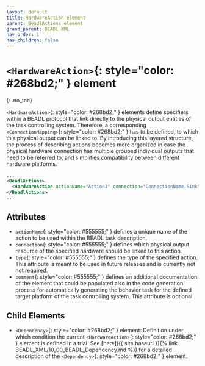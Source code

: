 ```yaml
---
layout: default
title: HardwareAction element
parent: BeadlActions element
grand_parent: BEADL XML
nav_order: 1
has_children: false
---
```

# `<HardwareAction>`{: style="color: #268bd2;" } element
{: .no_toc}

`<HardwareAction>`{: style="color: #268bd2;" } elements define specifiers within a BEADL protocol that link directly to the physical output entities of the task controlling system. Therefore, a corresponding `<ConnectionMapping>`{: style="color: #268bd2;" } has to be defined, to which this physical output can be linked to. By introducing this layered structure, the process of describing actions becomes more organized in case the physical hardware connection has multiple grouped individual outputs that need to be referred to, and simplifies compatibility between different hardware platforms.

```xml
...
<BeadlActions>
  <HardwareAction actionName="Action1" connection="ConnectionName.Sink" type="" comment="" />
</BeadlActions>
...
```

## Attributes
- `actionName`{: style="color: #555555;" } defines a unique name of the action to be used within the BEADL task description.
- `connection`{: style="color: #555555;" } defines which physical output resource of the specified hardware should be linked to this action.
- `type`{: style="color: #555555;" } defines the type of the specified action. This attribute is meant to be used in future releases and is currently not not required.
- `comment`{: style="color: #555555;" } defines an additional documentation of the element that could be populated also in the code generation process for automatically generating the behavior task for the defined target platform of the task controlling system. This attribute is optional.

## Child Elements
- `<Dependency>`{: style="color: #268bd2;" } element: Definition under which condition the current `<HardwareAction>`{: style="color: #268bd2;" } element is defined in a trial. See [here]({{ site.baseurl }}{% link BEADL_XML/10_00_BEADL_Dependency.md %}) for a detailed description of the `<Dependency>`{: style="color: #268bd2;" } element.